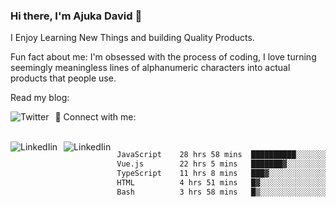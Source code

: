 ### Hi there, I'm Ajuka David 🥷

I Enjoy Learning New Things and building Quality Products.

Fun fact about me: I'm obsessed with the process of coding, I love turning seemingly meaningless lines of alphanumeric characters into actual products that people use.

Read my blog:

<a href="https://tobit.hashnode.dev/"> <img src="https://img.shields.io/badge/Hashnode-2962FF?style=for-the-badge&logo=hashnode&logoColor=white"
     alt="Twitter"
     style="float: left; margin-right: 10px;" /> </a>


📱 Connect with me: 

<br />
<a href="https://www.linkedin.com/in/david-ajuka-630660144/"> <img src="https://img.shields.io/badge/LinkedIn-0077B5?style=for-the-badge&logo=linkedin&logoColor=white"
     alt="LinkedIin"
     style="float: left; margin-right: 10px;" /> </a> <a href="mailto:ajuka.zephiniah@gmail.com"> <img src="https://img.shields.io/badge/Gmail-D14836?style=for-the-badge&logo=gmail&logoColor=white"
     alt="LinkedIin"
     style="float: left; margin-right: 10px;" /> </a>
     

<!--START_SECTION:waka-->

```txt
JavaScript    28 hrs 58 mins  ██████████░░░░░░░░░░░░░░░   39.34 %
Vue.js        22 hrs 5 mins   ███████▓░░░░░░░░░░░░░░░░░   30.00 %
TypeScript    11 hrs 8 mins   ███▓░░░░░░░░░░░░░░░░░░░░░   15.14 %
HTML          4 hrs 51 mins   █▓░░░░░░░░░░░░░░░░░░░░░░░   06.60 %
Bash          3 hrs 58 mins   █▒░░░░░░░░░░░░░░░░░░░░░░░   05.41 %
```

<!--END_SECTION:waka-->
